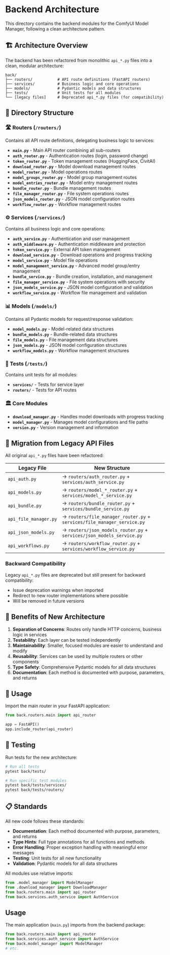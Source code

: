 # Backend Architecture

This directory contains the backend modules for the ComfyUI Model Manager, following a clean architecture pattern.

## 🏗️ Architecture Overview

The backend has been refactored from monolithic `api_*.py` files into a clean, modular architecture:

```
back/
├── routers/           # API route definitions (FastAPI routers)
├── services/          # Business logic and core operations  
├── models/            # Pydantic models and data structures
├── tests/             # Unit tests for all modules
└── [legacy files]     # Deprecated api_*.py files (for compatibility)
```

## 📁 Directory Structure

### 🛣️ Routers (`/routers/`)
Contains all API route definitions, delegating business logic to services:

- **`main.py`** - Main API router combining all sub-routers
- **`auth_router.py`** - Authentication routes (login, password change)
- **`token_router.py`** - Token management routes (HuggingFace, CivitAI)
- **`download_router.py`** - Model download management routes
- **`model_router.py`** - Model operations routes
- **`model_groups_router.py`** - Model group management routes
- **`model_entries_router.py`** - Model entry management routes
- **`bundle_router.py`** - Bundle management routes
- **`file_manager_router.py`** - File system operations routes
- **`json_models_router.py`** - JSON model configuration routes
- **`workflow_router.py`** - Workflow management routes

### ⚙️ Services (`/services/`)
Contains all business logic and core operations:

- **`auth_service.py`** - Authentication and user management
- **`auth_middleware.py`** - Authentication middleware and protection
- **`token_service.py`** - External API token management
- **`download_service.py`** - Download operations and progress tracking
- **`model_service.py`** - Model file operations
- **`model_management_service.py`** - Advanced model group/entry management
- **`bundle_service.py`** - Bundle creation, installation, and management
- **`file_manager_service.py`** - File system operations with security
- **`json_models_service.py`** - JSON model configuration and validation
- **`workflow_service.py`** - Workflow file management and validation

### 📊 Models (`/models/`)
Contains all Pydantic models for request/response validation:

- **`model_models.py`** - Model-related data structures
- **`bundle_models.py`** - Bundle-related data structures
- **`file_models.py`** - File management data structures
- **`json_models.py`** - JSON model configuration structures
- **`workflow_models.py`** - Workflow management structures

### 🧪 Tests (`/tests/`)
Contains unit tests for all modules:

- **`services/`** - Tests for service layer
- **`routers/`** - Tests for API routes

### 🏛️ Core Modules

- **`download_manager.py`** - Handles model downloads with progress tracking
- **`model_manager.py`** - Manages model configurations and file paths
- **`version.py`** - Version management and information

## 🔄 Migration from Legacy API Files

All original `api_*.py` files have been refactored:

| Legacy File | New Structure |
|-------------|---------------|
| `api_auth.py` | → `routers/auth_router.py` + `services/auth_service.py` |
| `api_models.py` | → `routers/model_*_router.py` + `services/model_*_service.py` |
| `api_bundle.py` | → `routers/bundle_router.py` + `services/bundle_service.py` |
| `api_file_manager.py` | → `routers/file_manager_router.py` + `services/file_manager_service.py` |
| `api_json_models.py` | → `routers/json_models_router.py` + `services/json_models_service.py` |
| `api_workflows.py` | → `routers/workflow_router.py` + `services/workflow_service.py` |

### Backward Compatibility

Legacy `api_*.py` files are deprecated but still present for backward compatibility:
- Issue deprecation warnings when imported
- Redirect to new router implementations where possible
- Will be removed in future versions

## 🎯 Benefits of New Architecture

1. **Separation of Concerns**: Routes only handle HTTP concerns, business logic in services
2. **Testability**: Each layer can be tested independently
3. **Maintainability**: Smaller, focused modules are easier to understand and modify
4. **Reusability**: Services can be used by multiple routers or other components
5. **Type Safety**: Comprehensive Pydantic models for all data structures
6. **Documentation**: Each method is documented with purpose, parameters, and returns

## 🚀 Usage

Import the main router in your FastAPI application:

```python
from back.routers.main import api_router

app = FastAPI()
app.include_router(api_router)
```

## 🧪 Testing

Run tests for the new architecture:

```bash
# Run all tests
pytest back/tests/

# Run specific test modules
pytest back/tests/services/
pytest back/tests/routers/
```

## 📋 Standards

All new code follows these standards:

- **Documentation**: Each method documented with purpose, parameters, and returns
- **Type Hints**: Full type annotations for all functions and methods
- **Error Handling**: Proper exception handling with meaningful error messages
- **Testing**: Unit tests for all new functionality
- **Validation**: Pydantic models for all data structures

All modules use relative imports:
```python
from .model_manager import ModelManager
from .download_manager import DownloadManager
from back.routers.main import api_router
from back.services.auth_service import AuthService
```

## Usage

The main application (`main.py`) imports from the backend package:
```python
from back.routers.main import api_router
from back.services.auth_service import AuthService
from back.model_manager import ModelManager
# etc.
```
